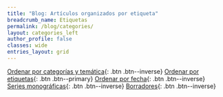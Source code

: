 ```yaml
---
title: "Blog: Artículos organizados por etiqueta"
breadcrumb_name: Etiquetas
permalink: /blog/categories/
layout: categories_left
author_profile: false
classes: wide
entries_layout: grid
---
```


[Ordenar por categorías y temática](/blog){: .btn .btn--inverse} 
[Ordenar por etiquetas](/blog/tags){: .btn .btn--primary} 
[Ordenar por fecha](/blog/fecha){: .btn .btn--inverse}
[Series monográficas](/blog/series){: .btn .btn--inverse}
[Borradores](/blog/borradores){: .btn .btn--inverse}

